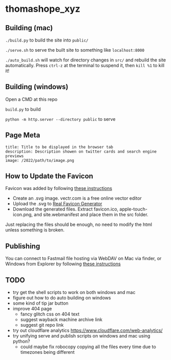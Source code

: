 # thomashope_xyz

## Building (mac)

`./build.py` to build the site into `public/`

`./serve.sh` to serve the built site to something like `localhost:8000`

`./auto_build.sh` will watch for directory changes in `src/` and rebuild the site automatically. Press `ctrl-z` at the terminal to suspend it, then `kill %1` to kill it!

## Building (windows)

Open a CMD at this repo

`build.py` to build

`python -m http.server --directory public` to serve

## Page Meta

```
title: Title to be displayed in the browser tab
description: Description showen on twitter cards and search engine previews
image: /2022/path/to/image.png
```

## How to Update the Favicon

Favicon was added by following [these instructions](https://dev.to/masakudamatsu/favicon-nightmare-how-to-maintain-sanity-3al7)

* Create an .svg image. vectr.com is a free online vector editor
* Upload the .svg to [Real Favicon Generator](https://realfavicongenerator.net/)
* Download the generated files. Extract favicon.ico, apple-touch-icon.png, and site.webmanifest and place them in the src folder.

Just replacing the files should be enough, no need to modify the html unless something is broken.

## Publishing

You can connect to Fastmail file hosting via WebDAV on Mac via finder, or Windows from Explorer by following [these instructions](https://www.fastmail.help/hc/en-us/articles/1500000277882-Remote-file-access)

## TODO

* try get the shell scripts to work on both windows and mac
* figure out how to do auto building on windows
* some kind of tip jar button
* improve 404 page
	* fancy glitch css on 404 text
	* suggest wayback machine archive link
	* suggest git repo link
* try out cloudflare analytics https://www.cloudflare.com/web-analytics/
* try unifying serve and publish scripts on windows and mac using python?
	- could maybe fix robocopy copying all the files every time due to timezones being different